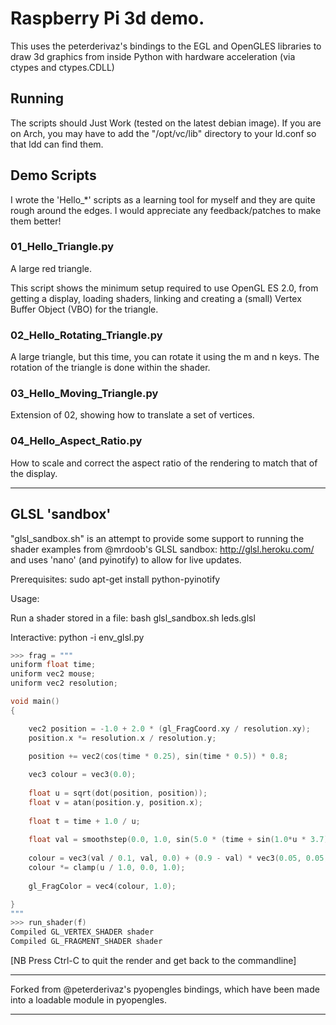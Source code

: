 Raspberry Pi 3d demo.
=====================

This uses the peterderivaz's bindings to the EGL and OpenGLES libraries to draw 3d graphics from inside Python with hardware acceleration (via ctypes and ctypes.CDLL)

## Running ##

The scripts should Just Work (tested on the latest debian image). If you are on Arch, you may have to add the "/opt/vc/lib" directory to your ld.conf so that ldd can find them.

## Demo Scripts ##

I wrote the 'Hello_*' scripts as a learning tool for myself and they are quite rough around the edges. I would appreciate any feedback/patches to make them better!

### 01_Hello_Triangle.py ###

A large red triangle.

This script shows the minimum setup required to use OpenGL ES 2.0, from getting a display, loading shaders, linking and creating a (small) Vertex Buffer Object (VBO) for the triangle.

### 02_Hello_Rotating_Triangle.py ###

A large triangle, but this time, you can rotate it using the m and n keys. The rotation of the triangle is done within the shader.

### 03_Hello_Moving_Triangle.py ###

Extension of 02, showing how to translate a set of vertices. 

### 04_Hello_Aspect_Ratio.py ###

How to scale and correct the aspect ratio of the rendering to match that of the display.

-------------------------------

## GLSL 'sandbox' ##

"glsl_sandbox.sh" is an attempt to provide some support to running the shader examples from @mrdoob's GLSL sandbox: http://glsl.heroku.com/ and uses 'nano' (and pyinotify) to allow for live updates.

Prerequisites:
sudo apt-get install python-pyinotify

Usage:

Run a shader stored in a file:
bash glsl_sandbox.sh leds.glsl

Interactive:
python -i env_glsl.py

```C
>>> frag = """
uniform float time;
uniform vec2 mouse;
uniform vec2 resolution;

void main()
{

	vec2 position = -1.0 + 2.0 * (gl_FragCoord.xy / resolution.xy);
	position.x *= resolution.x / resolution.y;
	
	position += vec2(cos(time * 0.25), sin(time * 0.5)) * 0.8;

	vec3 colour = vec3(0.0);
	
	float u = sqrt(dot(position, position));
	float v = atan(position.y, position.x);
	
	float t = time + 1.0 / u;
	
	float val = smoothstep(0.0, 1.0, sin(5.0 * (time + sin(1.0*u * 3.7)) + 10.0 * v) + cos(t * 10.0));
	
	colour = vec3(val / 0.1, val, 0.0) + (0.9 - val) * vec3(0.05, 0.05, 0.05);
	colour *= clamp(u / 1.0, 0.0, 1.0);
	
	gl_FragColor = vec4(colour, 1.0);

}
"""
>>> run_shader(f)
Compiled GL_VERTEX_SHADER shader
Compiled GL_FRAGMENT_SHADER shader
```

[NB Press Ctrl-C to quit the render and get back to the commandline]


-------------------------------

Forked from @peterderivaz's pyopengles bindings, which have been made into a loadable module in pyopengles.

-------------------------------
